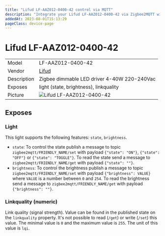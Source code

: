 ```yaml
---
title: "Lifud LF-AAZ012-0400-42 control via MQTT"
description: "Integrate your Lifud LF-AAZ012-0400-42 via Zigbee2MQTT with whatever smart home infrastructure you are using without the vendor's bridge or gateway."
addedAt: 2023-08-01T15:13:29
pageClass: device-page
---
```


<!-- !!!! -->
<!-- ATTENTION: This file is auto-generated through docgen! -->
<!-- You can only edit the "Notes"-Section between the two comment lines "Notes BEGIN" and "Notes END". -->
<!-- Do not use h1 or h2 heading within "## Notes"-Section. -->
<!-- !!!! -->

# Lifud LF-AAZ012-0400-42

|     |     |
|-----|-----|
| Model | LF-AAZ012-0400-42  |
| Vendor  | [Lifud](/supported-devices/#v=Lifud)  |
| Description | Zigbee dimmable LED driver 4-40W 220-240Vac |
| Exposes | light (state, brightness), linkquality |
| Picture | ![Lifud LF-AAZ012-0400-42](https://www.zigbee2mqtt.io/images/devices/LF-AAZ012-0400-42.jpg) |


<!-- Notes BEGIN: You can edit here. Add "## Notes" headline if not already present. -->


<!-- Notes END: Do not edit below this line -->




## Exposes

### Light 
This light supports the following features: `state`, `brightness`.
- `state`: To control the state publish a message to topic `zigbee2mqtt/FRIENDLY_NAME/set` with payload `{"state": "ON"}`, `{"state": "OFF"}` or `{"state": "TOGGLE"}`. To read the state send a message to `zigbee2mqtt/FRIENDLY_NAME/get` with payload `{"state": ""}`.
- `brightness`: To control the brightness publish a message to topic `zigbee2mqtt/FRIENDLY_NAME/set` with payload `{"brightness": VALUE}` where `VALUE` is a number between `0` and `254`. To read the brightness send a message to `zigbee2mqtt/FRIENDLY_NAME/get` with payload `{"brightness": ""}`.

### Linkquality (numeric)
Link quality (signal strength).
Value can be found in the published state on the `linkquality` property.
It's not possible to read (`/get`) or write (`/set`) this value.
The minimal value is `0` and the maximum value is `255`.
The unit of this value is `lqi`.

